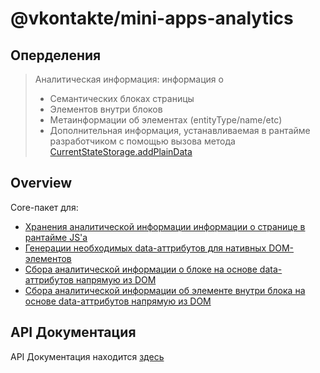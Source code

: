 # @vkontakte/mini-apps-analytics

## Оперделения

> Аналитическая информация: информация о
> - Семантических блоках страницы
> - Элементов внутри блоков
> - Метаинформации об элементах (entityType/name/etc)
> - Дополнительная информация, устанавливаемая в рантайме разработчиком с помощью вызова метода
>   [CurrentStateStorage.addPlainData](./src/storage/current/currentState.storage.ts#L44)

## Overview

Core-пакет для:

- [Хранения аналитической информации информации о странице в рантайме JS'a](./src/storage/)
- [Генерации необходимых data-аттрибутов для нативных DOM-элементов](./src/utils/dataAttributes.ts)
- [Сбора аналитической информации о блоке на основе data-аттрибутов напрямую из DOM](./src/utils/blockElement.ts)
- [Сбора аналитической информации об элементе внутри блока на основе data-аттрибутов напрямую из DOM](./src/utils/getItemInfo.ts)

## API Документация

API Документация находится [здесь](./docs/README.md)